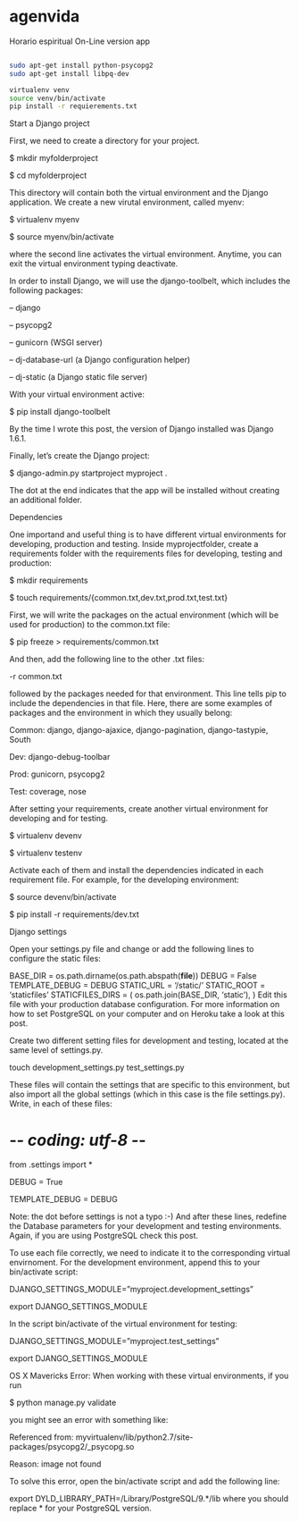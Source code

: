 # agenvida
Horario espiritual On-Line version app



```bash

sudo apt-get install python-psycopg2
sudo apt-get install libpq-dev

virtualenv venv
source venv/bin/activate
pip install -r requierements.txt

```

Start a Django project

First, we need to create a directory for your project.

$ mkdir myfolderproject

$ cd myfolderproject

This directory will contain both the virtual environment and the Django application. We create a new virutal environment, called myenv:

$ virtualenv myenv

$ source myenv/bin/activate

where the second line activates the virtual environment. Anytime, you can exit the virtual environment typing deactivate.

In order to install Django, we will use the django-toolbelt, which includes the following packages:

– django

– psycopg2

– gunicorn (WSGI server)

– dj-database-url (a Django configuration helper)

– dj-static (a Django static file server)

With your virtual environment active:

$ pip install django-toolbelt

By the time I wrote this post, the version of Django installed was Django 1.6.1.

Finally, let’s create the Django project:

$ django-admin.py startproject myproject .

The dot at the end indicates that the app will be installed without creating an additional folder.

Dependencies

One importand and useful thing is to have different virtual environments for developing, production and testing. Inside myprojectfolder, create a requirements folder with the requirements files for developing, testing and production:

$ mkdir requirements

$ touch requirements/{common.txt,dev.txt,prod.txt,test.txt}

First, we will write the packages on the actual environment (which will be used for production) to the common.txt file:

$ pip freeze > requirements/common.txt

And then, add the following line to the other .txt files:

-r common.txt

followed by the packages needed for that environment. This line tells pip to include the dependencies in that file. Here, there are some examples of packages and the environment in which they usually belong:

Common: django, django-ajaxice, django-pagination, django-tastypie, South

Dev: django-debug-toolbar

Prod: gunicorn, psycopg2

Test: coverage, nose

After setting your requirements, create another virtual environment for developing and for testing.

$ virtualenv devenv

$ virtualenv testenv

Activate each of them and install the dependencies indicated in each requirement file. For example, for the developing environment:

$ source devenv/bin/activate

$ pip install -r requirements/dev.txt

Django settings

Open your settings.py file and change or add the following lines to configure the static files:

BASE_DIR = os.path.dirname(os.path.abspath(__file__))
DEBUG = False
TEMPLATE_DEBUG = DEBUG
STATIC_URL = ‘/static/’
STATIC_ROOT = ‘staticfiles’
STATICFILES_DIRS = (
    os.path.join(BASE_DIR, ‘static’),
)
Edit this file with your production database configuration. For more information on how to set PostgreSQL on your computer and on Heroku take a look at this post.

Create two different setting files for development and testing, located at the same level of settings.py.

touch development_settings.py test_settings.py

These files will contain the settings that are specific to this environment, but also import all the global settings (which in this case is the file settings.py). Write, in each of these files:

# -*- coding: utf-8 -*-

from .settings import *

DEBUG = True

TEMPLATE_DEBUG = DEBUG

Note: the dot before settings is not a typo :-) And after these lines, redefine the Database parameters for your development and testing environments. Again, if you are using PostgreSQL check this post.

To use each file correctly, we need to indicate it to the corresponding virtual envirnoment. For the development environment, append this to your bin/activate script:

DJANGO_SETTINGS_MODULE=”myproject.development_settings”

export DJANGO_SETTINGS_MODULE

In the script bin/activate of the virtual environment for testing:

DJANGO_SETTINGS_MODULE=”myproject.test_settings”

export DJANGO_SETTINGS_MODULE

OS X Mavericks Error: When working with these virtual environments, if you run

$ python manage.py validate

you might see an error with something like:

Referenced from: myvirtualenv/lib/python2.7/site-packages/psycopg2/_psycopg.so

Reason: image not found

To solve this error, open the bin/activate script and add the following line:

export DYLD_LIBRARY_PATH=/Library/PostgreSQL/9.*/lib
where you should replace * for your PostgreSQL version.

